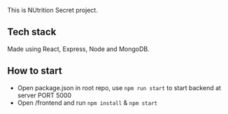 This is NUtrition Secret project.

## Tech stack
Made using React, Express, Node and MongoDB.


## How to start
- Open package.json in root repo, use `npm run start` to start backend at server PORT 5000
- Open /frontend and run `npm install` & `npm start`

